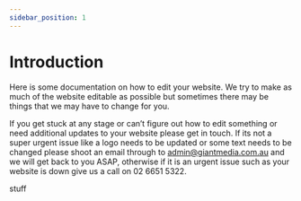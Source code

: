 ```yaml
---
sidebar_position: 1
---
```


# Introduction

Here is some documentation on how to edit your website. We try to make as much of the website editable as possible but sometimes there may be things that we may have to change for you. 

If you get stuck at any stage or can’t figure out how to edit something or need additional updates to your website please get in touch. If its not a super urgent issue like a logo needs to be updated or some text needs to be changed please shoot an email through to admin@giantmedia.com.au and we will get back to you ASAP, otherwise if it is an urgent issue such as your website is down give us a call on 02 6651 5322.

stuff
